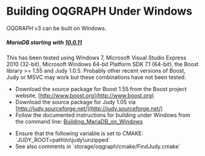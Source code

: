 # Building OQGRAPH Under Windows

OQGRAPH v3 can be built on Windows.

##### MariaDB starting with [10.0.11](/kb/en/mariadb-10011-release-notes/)

This has been tested using Windows 7, Microsoft Visual Studio Express 2010 (32-bit), Microsoft Windows 64-bit Platform SDK 7.1 (64-bit), the Boost library &gt;= 1.55 and Judy 1.0.5.  Probably other recent versions of Boost, Judy or MSVC may work but these combinations have not been tested.

- Download the source package for Boost 1.55 from the Boost project website, [http://www.boost.org](http://www.boost.org)
- Download the source package for Judy 1.05 via [http://judy.sourceforge.net/](http://judy.sourceforge.net/)
- Follow the documented instructions for building under Windows from the command line: [Building_MariaDB_on_Windows](/mariadb-administration/getting-installing-and-upgrading-mariadb/compiling-mariadb-from-source/Building_MariaDB_on_Windows/)
<ul start="1"><li>Ensure that the following variable is set to CMAKE: `JUDY_ROOT=path\to\judy\unzipped`
</li><li>See also comments in `storage/oqgraph/cmake/FindJudy.cmake`</li></ul>